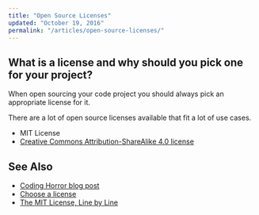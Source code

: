 ```yaml
---
title: "Open Source Licenses"
updated: "October 19, 2016"
permalink: "/articles/open-source-licenses/"
---
```


## What is a license and why should you pick one for your project?

When open sourcing your code project you should always pick an appropriate license
for it.

There are a lot of open source licenses available that fit a lot of use cases.

* MIT License
* [Creative Commons Attribution-ShareAlike 4.0 license](https://creativecommons.org/licenses/by-sa/4.0/legalcode)

## See Also

* [Coding Horror blog post](http://blog.codinghorror.com/pick-a-license-any-license/)
* [Choose a license](http://choosealicense.com/)
* [The MIT License, Line by Line](https://writing.kemitchell.com/2016/09/21/MIT-License-Line-by-Line.html)
